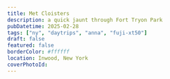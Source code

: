 ```yaml
---
title: Met Cloisters
description: a quick jaunt through Fort Tryon Park 
pubDatetime: 2025-02-28
tags: ["ny", "daytrips", "anna", "fuji-xt50"]
draft: false
featured: false
borderColor: #ffffff
location: Inwood, New York
coverPhotoId: 
---
```


